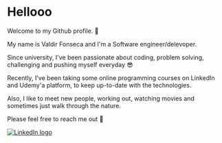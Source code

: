 # Hellooo

Welcome to my Github profile. 👋
<!--
**vfonseca85/vfonseca85** is a ✨ _special_ ✨ repository because its `README.md` (this file) appears on your GitHub profile.

Here are some ideas to get you started:

- 🔭 I’m currently working on ...
- 🌱 I’m currently learning ...
- 👯 I’m looking to collaborate on ...
- 🤔 I’m looking for help with ...
- 💬 Ask me about ...
- 📫 How to reach me: ...
- 😄 Pronouns: ...
- ⚡ Fun fact: ...
-->

My name is Valdir Fonseca and I'm a Software engineer/delevoper.

Since university, I've been passionate about coding, problem solving, challenging and pushing myself everyday 😎

Recently, I've been taking some online programming courses on LinkedIn and Udemy'a platform, to keep up-to-date with the technologies.

Also, I like to meet new people, working out, watching movies and sometimes just walk through the nature.

Please feel free to reach me out 🤙

<a href="https://www.linkedin.com/in/valdir-fonseca-6518b318a" target="blank">
<img src="https://github.com/vfonseca85/vfonseca85/edit/main/README.md" alt="LinkedIn logo"/>
</a>
